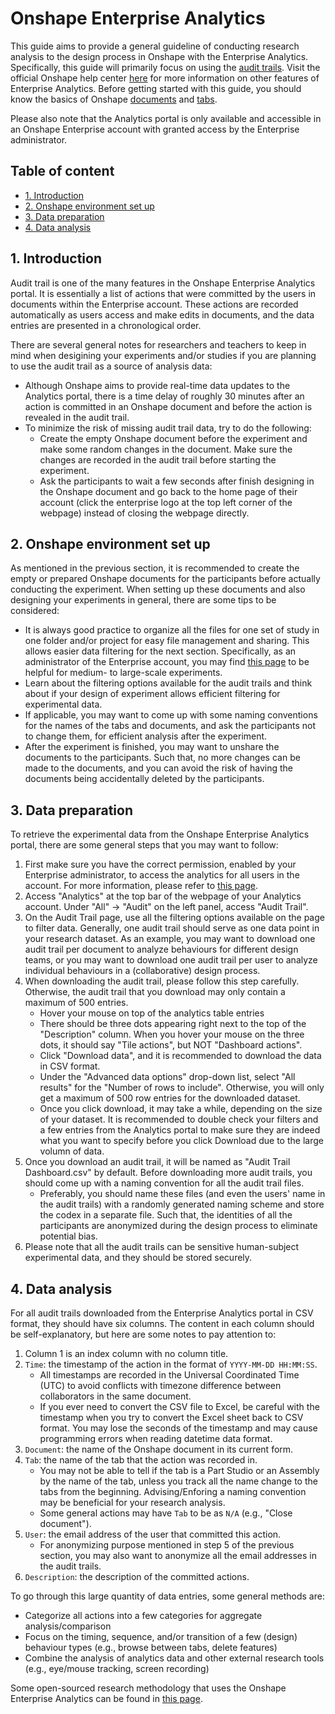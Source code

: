 # Onshape Enterprise Analytics 
This guide aims to provide a general guideline of conducting research analysis to the design process in Onshape with the Enterprise Analytics. Specifically, this guide will primarily focus on using the [audit trails](https://cad.onshape.com/help/Content/audit_reports.htm?tocpath=Enterprise%7CAccessing%20Analytics%7C_____2). Visit the official Onshape help center [here](https://cad.onshape.com/help/Content/EnterpriseHelp/Content/reports.htm?tocpath=Enterprise%7CAccessing%20Analytics%7C_____0) for more information on other features of Enterprise Analytics. Before getting started with this guide, you should know the basics of Onshape [documents](https://cad.onshape.com/help/Content/introduction.htm?tocpath=Welcome%20to%20Onshape%20Help%7COnshape%20Documents%7C_____0) and [tabs](https://cad.onshape.com/help/Content/elementtabs.htm?tocpath=Welcome%20to%20Onshape%20Help%7COnshape%20Documents%7C_____1). 

Please also note that the Analytics portal is only available and accessible in an Onshape Enterprise account with granted access by the Enterprise administrator. 

## Table of content 
- [1. Introduction](#1-introduction)
- [2. Onshape environment set up](#2-onshape-environment-set-up)
- [3. Data preparation](#3-data-preparation)
- [4. Data analysis](#4-data-analysis)

## 1. Introduction 
Audit trail is one of the many features in the Onshape Enterprise Analytics portal. It is essentially a list of actions that were committed by the users in documents within the Enterprise account. These actions are recorded automatically as users access and make edits in documents, and the data entries are presented in a chronological order. 

There are several general notes for researchers and teachers to keep in mind when desigining your experiments and/or studies if you are planning to use the audit trail as a source of analysis data: 
- Although Onshape aims to provide real-time data updates to the Analytics portal, there is a time delay of roughly 30 minutes after an action is committed in an Onshape document and before the action is revealed in the audit trail. 
- To minimize the risk of missing audit trail data, try to do the following: 
    - Create the empty Onshape document before the experiment and make some random changes in the document. Make sure the changes are recorded in the audit trail before starting the experiment. 
    - Ask the participants to wait a few seconds after finish designing in the Onshape document and go back to the home page of their account (click the enterprise logo at the top left corner of the webpage) instead of closing the webpage directly. 

## 2. Onshape environment set up 
As mentioned in the previous section, it is recommended to create the empty or prepared Onshape documents for the participants before actually conducting the experiment. When setting up these documents and also designing your experiments in general, there are some tips to be considered: 
- It is always good practice to organize all the files for one set of study in one folder and/or project for easy file management and sharing. This allows easier data filtering for the next section. Specifically, as an administrator of the Enterprise account, you may find [this page](https://cad.onshape.com/help/Content/onshape_classroom.htm?tocpath=EDU%C2%A0Enterprise%7C_____1) to be helpful for medium- to large-scale experiments. 
- Learn about the filtering options available for the audit trails and think about if your design of experiment allows efficient filtering for experimental data. 
- If applicable, you may want to come up with some naming conventions for the names of the tabs and documents, and ask the participants not to change them, for efficient analysis after the experiment. 
- After the experiment is finished, you may want to unshare the documents to the participants. Such that, no more changes can be made to the documents, and you can avoid the risk of having the documents being accidentally deleted by the participants. 

## 3. Data preparation 
To retrieve the experimental data from the Onshape Enterprise Analytics portal, there are some general steps that you may want to follow: 
1. First make sure you have the correct permission, enabled by your Enterprise administrator, to access the analytics for all users in the account. For more information, please refer to [this page](https://cad.onshape.com/help/Content/EnterpriseHelp/Content/global_permissions.htm?tocpath=Enterprise%7CGetting%20Started%20as%20an%20Enterprise%20Administrator%7C_____2).
2. Access "Analytics" at the top bar of the webpage of your Analytics account. Under "All" $\rightarrow$ "Audit" on the left panel, access "Audit Trail". 
3. On the Audit Trail page, use all the filtering options available on the page to filter data. Generally, one audit trail should serve as one data point in your research dataset. As an example, you may want to download one audit trail per document to analyze behaviours for different design teams, or you may want to download one audit trail per user to analyze individual behaviours in a (collaborative) design process. 
4. When downloading the audit trail, please follow this step carefully. Otherwise, the audit trail that you download may only contain a maximum of 500 entries. 
    - Hover your mouse on top of the analytics table entries 
    - There should be three dots appearing right next to the top of the "Description" column. When you hover your mouse on the three dots, it should say "Tile actions", but NOT "Dashboard actions". 
    - Click "Download data", and it is recommended to download the data in CSV format. 
    - Under the "Advanced data options" drop-down list, select "All results" for the "Number of rows to include". Otherwise, you will only get a maximum of 500 row entries for the downloaded dataset. 
    - Once you click download, it may take a while, depending on the size of your dataset. It is recommended to double check your filters and a few entries from the Analytics portal to make sure they are indeed what you want to specify before you click Download due to the large volumn of data. 
5. Once you download an audit trail, it will be named as "Audit Trail Dashboard.csv" by default. Before downloading more audit trails, you should come up with a naming convention for all the audit trail files. 
    - Preferably, you should name these files (and even the users' name in the audit trails) with a randomly generated naming scheme and store the codex in a separate file. Such that, the identities of all the participants are anonymized during the design process to eliminate potential bias. 
6. Please note that all the audit trails can be sensitive human-subject experimental data, and they should be stored securely. 

## 4. Data analysis 
For all audit trails downloaded from the Enterprise Analytics portal in CSV format, they should have six columns. The content in each column should be self-explanatory, but here are some notes to pay attention to: 
1. Column 1 is an index column with no column title. 
2. `Time`: the timestamp of the action in the format of `YYYY-MM-DD HH:MM:SS`. 
    - All timestamps are recorded in the Universal Coordinated Time (UTC) to avoid conflicts with timezone difference between collaborators in the same document. 
    - If you ever need to convert the CSV file to Excel, be careful with the timestamp when you try to convert the Excel sheet back to CSV format. You may lose the seconds of the timestamp and may cause programming errors when reading datetime data format. 
3. `Document`: the name of the Onshape document in its current form. 
4. `Tab`: the name of the tab that the action was recorded in. 
    - You may not be able to tell if the tab is a Part Studio or an Assembly by the name of the tab, unless you track all the name change to the tabs from the beginning. Advising/Enforing a naming convention may be beneficial for your research analysis. 
    - Some general actions may have `Tab` to be as `N/A` (e.g., "Close document"). 
5. `User`: the email address of the user that committed this action. 
    - For anonymizing purpose mentioned in step 5 of the previous section, you may also want to anonymize all the email addresses in the audit trails. 
6. `Description`: the description of the committed actions. 

To go through this large quantity of data entries, some general methods are: 
- Categorize all actions into a few categories for aggregate analysis/comparison 
- Focus on the timing, sequence, and/or transition of a few (design) behaviour types (e.g., browse between tabs, delete features)
- Combine the analysis of analytics data and other external research tools (e.g., eye/mouse tracking, screen recording)

Some open-sourced research methodology that uses the Onshape Enterprise Analytics can be found in [this page](https://github.com/PTC-Education/Onshape-Research-Guide/tree/main/analysis/methodology). 